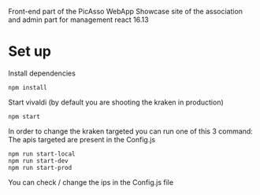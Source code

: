 Front-end part of the PicAsso WebApp
Showcase site of the association and admin part for management
react 16.13

# Set up

Install dependencies

```
npm install
```

Start vivaldi
(by default you are shooting the kraken in production)

```
npm start
```

In order to change the kraken targeted you can run one of this 3 command:
The apis targeted are present in the Config.js

```
npm run start-local
npm run start-dev
npm run start-prod
```

You can check / change the ips in the Config.js file
